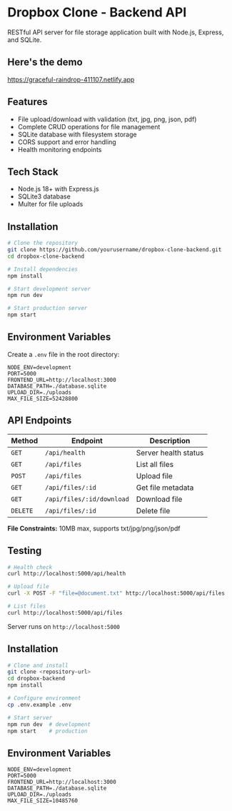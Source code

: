 # Dropbox Clone - Backend API

RESTful API server for file storage application built with Node.js, Express, and SQLite.

## Here's the demo
https://graceful-raindrop-411107.netlify.app

## Features

- File upload/download with validation (txt, jpg, png, json, pdf)
- Complete CRUD operations for file management
- SQLite database with filesystem storage
- CORS support and error handling
- Health monitoring endpoints

## Tech Stack

- Node.js 18+ with Express.js
- SQLite3 database
- Multer for file uploads

## Installation

```bash
# Clone the repository
git clone https://github.com/yourusername/dropbox-clone-backend.git
cd dropbox-clone-backend

# Install dependencies
npm install

# Start development server
npm run dev

# Start production server
npm start
```

## Environment Variables

Create a `.env` file in the root directory:

```env
NODE_ENV=development
PORT=5000
FRONTEND_URL=http://localhost:3000
DATABASE_PATH=./database.sqlite
UPLOAD_DIR=./uploads
MAX_FILE_SIZE=52428800
```

## API Endpoints

| Method | Endpoint | Description |
|--------|----------|-------------|
| `GET` | `/api/health` | Server health status |
| `GET` | `/api/files` | List all files |
| `POST` | `/api/files` | Upload file |
| `GET` | `/api/files/:id` | Get file metadata |
| `GET` | `/api/files/:id/download` | Download file |
| `DELETE` | `/api/files/:id` | Delete file |

**File Constraints:** 10MB max, supports txt/jpg/png/json/pdf

## Testing

```bash
# Health check
curl http://localhost:5000/api/health

# Upload file
curl -X POST -F "file=@document.txt" http://localhost:5000/api/files

# List files
curl http://localhost:5000/api/files
```

Server runs on `http://localhost:5000`

## Installation

```bash
# Clone and install
git clone <repository-url>
cd dropbox-backend
npm install

# Configure environment
cp .env.example .env

# Start server
npm run dev  # development
npm start    # production
```

## Environment Variables

```env
NODE_ENV=development
PORT=5000
FRONTEND_URL=http://localhost:3000
DATABASE_PATH=./database.sqlite
UPLOAD_DIR=./uploads
MAX_FILE_SIZE=10485760
```
